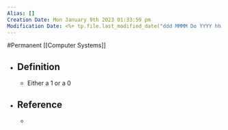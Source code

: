 ```yaml
---
Alias: []
Creation Date: Mon January 9th 2023 01:33:59 pm 
Modification Date: <%+ tp.file.last_modified_date("ddd MMMM Do YYYY hh:mm:ss a") %>
---
```

#Permanent [[Computer Systems]]

- ## Definition
	- Either a 1 or a 0
- ## Reference
	- 